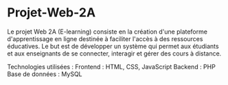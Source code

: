 # Projet-Web-2A
Le projet Web 2A (E-learning) consiste en la création d'une plateforme d'apprentissage en ligne destinée à faciliter l'accès à des ressources éducatives. Le but est de développer un système qui permet aux étudiants et aux enseignants de se connecter, interagir et gérer des cours à distance.

Technologies utilisées :
Frontend : HTML, CSS, JavaScript
Backend : PHP
Base de données : MySQL
